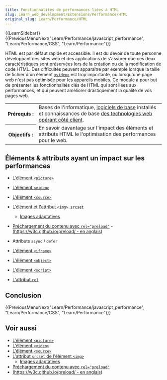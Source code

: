 ```yaml
---
title: Fonctionnalités de performances liées à HTML
slug: Learn_web_development/Extensions/Performance/HTML
original_slug: Learn/Performance/HTML
---
```


{{LearnSidebar}} {{PreviousMenuNext("Learn/Performance/javascript_performance", "Learn/Performance/CSS", "Learn/Performance")}}

HTML est par défaut rapide et accessible. Il est du devoir de toute personne développant des sites web et des applications de s'assurer que ces deux caractéristiques sont préservées lors de la création ou de la modification de code HTML. Des difficultés peuvent apparaître par exemple lorsque la taille de fichier d'un élément [`<video>`](/fr/docs/Web/HTML/Element/video) est trop importante, ou lorsqu'une page web n'est pas optimisée pour les appareils mobiles. Ce module a pour but de présenter les fonctionnalités clés de HTML qui sont liées aux performances, et qui peuvent améliorer drastiquement la qualité de vos pages web.

<table class="standard-table">
  <tbody>
    <tr>
      <th scope="row">Prérequis&nbsp;:</th>
      <td>
        Bases de l'informatique,
        <a
          href="/fr/docs/Learn/Getting_started_with_the_web/Installing_basic_software"
          >logiciels de base</a
        >
        installés et connaissances de base
        <a href="/fr/docs/Learn/Getting_started_with_the_web"
          >des technologies web opérant côté client</a
        >.
      </td>
    </tr>
    <tr>
      <th scope="row">Objectifs&nbsp;:</th>
      <td>
        En savoir davantage sur l'impact des éléments et attributs HTML le
        l'optimisation des performances pour le web.
      </td>
    </tr>
  </tbody>
</table>

## Éléments & attributs ayant un impact sur les performances

- [L'élément `<picture>`](/fr/docs/Web/HTML/Element/picture)
- [L'élément `<video>`](/fr/docs/Web/HTML/Element/video)
- [L'élément `<source>`](/fr/docs/Web/HTML/Element/source)
- [L'élément et l'attribut `<img> srcset`](/fr/docs/Web/HTML/Element/img#attributes)

  - [Images adaptatives](/fr/docs/Learn/HTML/Multimedia_and_embedding/Responsive_images)

- [Préchargement du contenu avec `rel="preload"`](/fr/docs/Web/HTML/Attributes/rel/preload) - [(https://w3c.github.io/preload/ - en anglais](https://w3c.github.io/preload/))
- Attributs `async` / `defer`
- [L'élément `<iframe>`](/fr/docs/Web/HTML/Element/iframe)
- [L'élément `<object>`](/fr/docs/Web/HTML/Element/object)
- [L'élément `<script>`](/fr/docs/Web/HTML/Element/script)
- [L'attribut `rel`](/fr/docs/Web/HTML/Attributes/rel)

## Conclusion

{{PreviousMenuNext("Learn/Performance/javascript_performance", "Learn/Performance/CSS", "Learn/Performance")}}

## Voir aussi

- [L'élément `<picture>`](/fr/docs/Web/HTML/Element/picture)
- [L'élément `<video>`](/fr/docs/Web/HTML/Element/video)
- [L'élément `<source>`](/fr/docs/Web/HTML/Element/source)
- [L'attribut `srcset` de l'élément `<img>`](/fr/docs/Web/HTML/Element/img#attributs)
  - [Images adaptatives](/fr/docs/Learn/HTML/Multimedia_and_embedding/Responsive_images)
- [Préchargement du contenu avec `rel="preload"`](/fr/docs/Web/HTML/Attributes/rel/preload)
- [(https://w3c.github.io/preload/ - en anglais](https://w3c.github.io/preload/))
